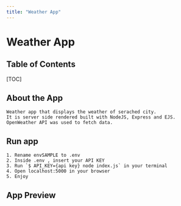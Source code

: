 ```yaml
---
title: "Weather App"
---
```


# Weather App

## Table of Contents

[TOC]

## About the App

    Weather app that displays the weather of serached city.
    It is server side rendered built with NodeJS, Express and EJS. OpenWeather API was used to fetch data.

## Run app

    1. Rename envSAMPLE to .env
    2. Inside .env , insert your API KEY
    3. Run `$ API_KEY={api key} node index.js` in your terminal
    4. Open localhost:5000 in your browser
    5. Enjoy

## App Preview
